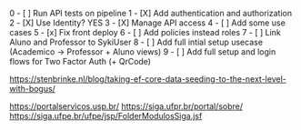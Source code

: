 0 - [ ] Run API tests on pipeline
1 - [X] Add authentication and authorization
2 - [X] Use Identity? YES
3 - [X] Manage API access
4 - [ ] Add some use cases
5 - [x] Fix front deploy
6 - [ ] Add policies instead roles
7 - [ ] Link Aluno and Professor to SykiUser
8 - [ ] Add full intial setup usecase (Academico -> Professor + Aluno views)
9 - [ ] Add full setup and login flows for Two Factor Auth (+ QrCode)

https://stenbrinke.nl/blog/taking-ef-core-data-seeding-to-the-next-level-with-bogus/


https://portalservicos.usp.br/
https://siga.ufpr.br/portal/sobre/
https://siga.ufpe.br/ufpe/jsp/FolderModulosSiga.jsf
